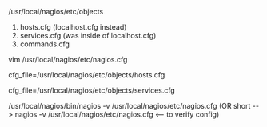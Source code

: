 <!-- check for all 3 files to exist -->

/usr/local/nagios/etc/objects

1.  hosts.cfg (localhost.cfg instead)
2.  services.cfg (was inside of localhost.cfg)
3.  commands.cfg

<!-- [OPTIONAL] To update nagios.cfg and indicate newly created files -->

vim /usr/local/nagios/etc/nagios.cfg

cfg_file=/usr/local/nagios/etc/objects/hosts.cfg

cfg_file=/usr/local/nagios/etc/objects/services.cfg

<!-- [!IMPORTANT] To perform preflight check(to verify that files in nagios.cfg are valid) -->

/usr/local/nagios/bin/nagios -v /usr/local/nagios/etc/nagios.cfg (OR short --> nagios -v /usr/local/nagios/etc/nagios.cfg <-- to verify config)
